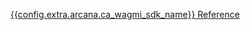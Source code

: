 <span><a href="{{config.extra.arcana.ca_wagmi_sdk_ref_url}}" target="_blank">{{config.extra.arcana.ca_wagmi_sdk_name}} Reference</a></span>